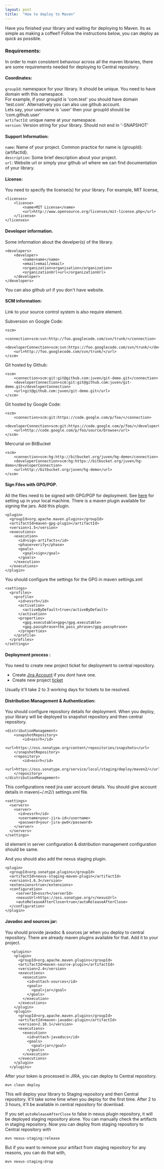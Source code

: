 ```yaml
---
layout: post
title:  "How to deploy to Maven"
---
```


   Have you finished your library and waiting for deploying to Maven. Its as simple as making a coffee!! Follow the instructions below, you can deploy as quick as possible.

### Requirements:

  In order to main consistent behaviour across all the maven libraries, there are some requirements needed for deploying to Central repository.

#### Coordinates:
  `groupId`:    namespace for your library. It should be unique. You need to have domain with this namespace. <br />
                    For example, if your groupId is 'com.test' you should have domain 'test.com'. Alternatively you can also use github account. <br />
                    Lets say, your username is 'user' then your groupId should be 'com.github.user' <br />
  `artifactId`: unique name at your namespace. <br />
  `version`:    Version string for your library. Should not end in '-SNAPSHOT'

#### Support Information:
  `name`: Name of your project. Common practice for name is {groupId}:{artifactId}. <br />
  `description`: Some brief description about your project. <br />
  `url`: Website url or simply your github url where we can find documentation of your library. <br />

#### License:
  You need to specify the license(s) for your library. For example, MIT license,

    <licenses>
        <license>
            <name>MIT License</name>
            <url>http://www.opensource.org/licenses/mit-license.php</url>
        </license>
    </licenses>


#### Developer information.
  Some information about the develper(s) of the library.

    <developers>
        <developer>
            <name>name</name>
            <email>email/email>
            <organization>organisation</organization>
            <organizationUrl>url</organizationUrl>
        </developer>
    </developers>

  You can also github url if you don't have website.

#### SCM information:
  Link to your source control system is also require element.

  Subversion on Google Code:

    <scm>
        <connection>scm:svn:http://foo.googlecode.com/svn/trunk/</connection>
        <developerConnection>scm:svn:https://foo.googlecode.com/svn/trunk/</developerConnection>
        <url>http://foo.googlecode.com/svn/trunk/</url>
    </scm>

  Git hosted by Github:

    <scm>
        <connection>scm:git:git@github.com:juven/git-demo.git</connection>
        <developerConnection>scm:git:git@github.com:juven/git-demo.git</developerConnection>
        <url>git@github.com:juven/git-demo.git</url>
    </scm>

  Git hosted by Google Code:

    <scm>
        <connection>scm:git:https://code.google.com/p/foo/</connection>
        <developerConnection>scm:git:https://code.google.com/p/foo/</developerConnection>
        <url>http://code.google.com/p/foo/source/browse</url>
    </scm>

  Mercurial on BitBucket

    <scm>
        <connection>scm:hg:http://bitbucket.org/juven/hg-demo</connection>
        <developerConnection>scm:hg:https://bitbucket.org/juven/hg-demo</developerConnection>
        <url>http://bitbucket.org/juven/hg-demo</url>
    </scm>

#### Sign Files with GPG/PGP.

  All the files need to be signed with GPG/PGP for deployment.  See [here][pgp-page] for setting up in your local machine.
  There is a maven plugin available for signing the jars. Add this plugin.

    <plugin>
      <groupId>org.apache.maven.plugins</groupId>
      <artifactId>maven-gpg-plugin</artifactId>
      <version>1.5</version>
      <executions>
        <execution>
          <id>sign-artifacts</id>
          <phase>verify</phase>
          <goals>
            <goal>sign</goal>
          </goals>
        </execution>
      </executions>
    </plugin>

  You should configure the settings for the GPG in maven settings.xml

    <settings>
      <profiles>
        <profile>
          <id>ossrh</id>
          <activation>
            <activeByDefault>true</activeByDefault>
          </activation>
          <properties>
            <gpg.executable>gpg</gpg.executable>
            <gpg.passphrase>the_pass_phrase</gpg.passphrase>
          </properties>
        </profile>
      </profiles>
    </settings>


#### Deployment process :

  You need to create new project ticket for deployment to central repository.

  * Create [Jira Account][create-jira] if you dont have one.
  * Create new project [ticket][jira-ticket]

  Usually it'll take 2 to 3 working days for tickets to be resolved.

#### Distribution Management & Authentication:

  You should configure repository details for deployment. When you deploy, your library will be deployed to snapshot repository and then central repository.

    <distributionManagement>
        <snapshotRepository>
            <id>ossrh</id>
            <url>https://oss.sonatype.org/content/repositories/snapshots</url>
        </snapshotRepository>
        <repository>
            <id>ossrh</id>
            <url>https://oss.sonatype.org/service/local/staging/deploy/maven2/</url>
        </repository>
    </distributionManagement>

  This configurations need jira user account details. You should give account details in maven(~/.m2/) settings.xml file.

    <settings>
      <servers>
        <server>
          <id>ossrh</id>
          <username>your-jira-id</username>
          <password>your-jira-pwd</password>
        </server>
      </servers>
    </settings>

   id element in server configuration & distribution management configuration should be same.

  And you should also add the nexus staging plugin.

    <plugin>
      <groupId>org.sonatype.plugins</groupId>
      <artifactId>nexus-staging-maven-plugin</artifactId>
      <version>1.6.3</version>
      <extensions>true</extensions>
      <configuration>
         <serverId>ossrh</serverId>
         <nexusUrl>https://oss.sonatype.org/</nexusUrl>
         <autoReleaseAfterClose>true</autoReleaseAfterClose>
      </configuration>
    </plugin>

#### Javadoc and sources jar:

  You should provide javadoc & sources jar when you deploy to central repository. There are already maven plugins available for that.
  Add it to your project.

       <plugins>
        <plugin>
          <groupId>org.apache.maven.plugins</groupId>
          <artifactId>maven-source-plugin</artifactId>
          <version>2.4</version>
          <executions>
            <execution>
              <id>attach-sources</id>
              <goals>
                <goal>jar</goal>
              </goals>
            </execution>
          </executions>
        </plugin>
        <plugin>
          <groupId>org.apache.maven.plugins</groupId>
          <artifactId>maven-javadoc-plugin</artifactId>
          <version>2.10.1</version>
          <executions>
            <execution>
              <id>attach-javadocs</id>
              <goals>
                <goal>jar</goal>
              </goals>
            </execution>
          </executions>
        </plugin>
      </plugins>

After your token is processed in JIRA, you can deploy to Central repository.

    mvn clean deploy

  This will deploy your library to Staging repository and then Central repository. It'll take some time when you deploy for the first time.
  After 2 to 3 hours, it'll be available in central repository for download.

  If you set `autoReleaseAfterClose` to false in nexus plugin repository, it will be deployed staging repository alone. You can manually check the artifacts in staging repository.
  Now you can deploy from staging repository to Central repository with

    mvn nexus-staging:release

  But if you want to remove your artifact from staging repository for any reasons, you can do that with,

    mvn nexus-staging:drop


[pgp-page]: http://central.sonatype.org/pages/working-with-pgp-signatures.html
[create-jira]: https://issues.sonatype.org/secure/Signup!default.jspa
[jira-ticket]: https://issues.sonatype.org/secure/CreateIssue.jspa?issuetype=21&pid=10134
